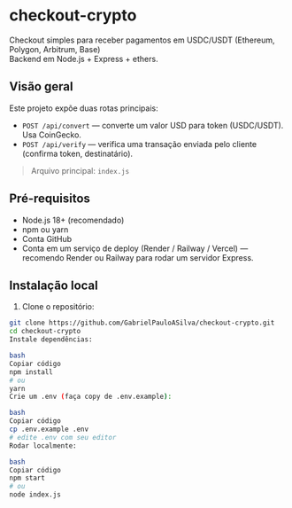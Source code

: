 # checkout-crypto

Checkout simples para receber pagamentos em USDC/USDT (Ethereum, Polygon, Arbitrum, Base)  
Backend em Node.js + Express + ethers.

## Visão geral
Este projeto expõe duas rotas principais:
- `POST /api/convert` — converte um valor USD para token (USDC/USDT). Usa CoinGecko.
- `POST /api/verify` — verifica uma transação enviada pelo cliente (confirma token, destinatário).

> Arquivo principal: `index.js`

## Pré-requisitos
- Node.js 18+ (recomendado)
- npm ou yarn
- Conta GitHub
- Conta em um serviço de deploy (Render / Railway / Vercel) — recomendo Render ou Railway para rodar um servidor Express.

## Instalação local
1. Clone o repositório:
```bash
git clone https://github.com/GabrielPauloASilva/checkout-crypto.git
cd checkout-crypto
Instale dependências:

bash
Copiar código
npm install
# ou
yarn
Crie um .env (faça copy de .env.example):

bash
Copiar código
cp .env.example .env
# edite .env com seu editor
Rodar localmente:

bash
Copiar código
npm start
# ou
node index.js
